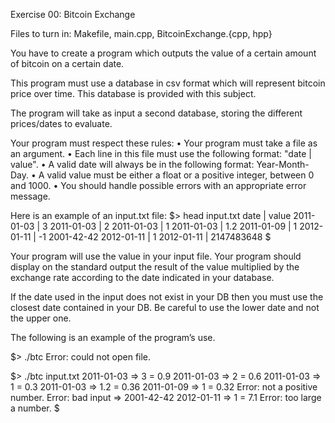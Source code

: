 Exercise 00: Bitcoin Exchange

Files to turn in: Makefile, main.cpp, BitcoinExchange.{cpp, hpp}

You have to create a program which outputs the value of a certain amount of bitcoin on a certain date.

This program must use a database in csv format which will represent bitcoin price over time. This database is provided with this subject.

The program will take as input a second database, storing the different prices/dates to evaluate.

Your program must respect these rules:
• Your program must take a file as an argument.
• Each line in this file must use the following format: "date | value".
• A valid date will always be in the following format: Year-Month-Day.
• A valid value must be either a float or a positive integer, between 0 and 1000.
• You should handle possible errors with an appropriate
error message.

Here is an example of an input.txt file:
$> head input.txt
date | value
2011-01-03 | 3
2011-01-03 | 2
2011-01-03 | 1
2011-01-03 | 1.2
2011-01-09 | 1
2012-01-11 | -1
2001-42-42
2012-01-11 | 1
2012-01-11 | 2147483648
$

Your program will use the value in your input file.
Your program should display on the standard output the result of the value multiplied by the exchange rate according to the date indicated in your database.

If the date used in the input does not exist in your DB then you
must use the closest date contained in your DB. Be careful to use the lower date and not the upper one.

The following is an example of the program’s use.

$> ./btc
Error: could not open file.

$> ./btc input.txt
2011-01-03 => 3 = 0.9
2011-01-03 => 2 = 0.6
2011-01-03 => 1 = 0.3
2011-01-03 => 1.2 = 0.36
2011-01-09 => 1 = 0.32
Error: not a positive number.
Error: bad input => 2001-42-42
2012-01-11 => 1 = 7.1
Error: too large a number.
$